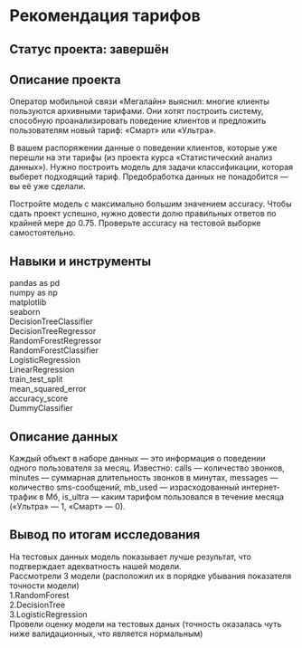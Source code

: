 # Рекомендация тарифов

## Статус проекта: завершён

## Описание проекта

Оператор мобильной связи «Мегалайн» выяснил: многие клиенты пользуются архивными тарифами. Они хотят построить систему, способную проанализировать поведение клиентов и предложить пользователям новый тариф: «Смарт» или «Ультра».

В вашем распоряжении данные о поведении клиентов, которые уже перешли на эти тарифы (из проекта курса «Статистический анализ данных»). Нужно построить модель для задачи классификации, которая выберет подходящий тариф. Предобработка данных не понадобится — вы её уже сделали.

Постройте модель с максимально большим значением accuracy. Чтобы сдать проект успешно, нужно довести долю правильных ответов по крайней мере до 0.75. Проверьте accuracy на тестовой выборке самостоятельно.

## Навыки и инструменты  
pandas as pd  
numpy as np  
matplotlib  
seaborn  
DecisionTreeClassifier  
DecisionTreeRegressor  
RandomForestRegressor  
RandomForestClassifier  
LogisticRegression  
LinearRegression  
train_test_split  
mean_squared_error  
accuracy_score  
DummyClassifier  

## Описание данных

Каждый объект в наборе данных — это информация о поведении одного пользователя за месяц. Известно: сalls — количество звонков,
minutes — суммарная длительность звонков в минутах,
messages — количество sms-сообщений,
mb_used — израсходованный интернет-трафик в Мб,
is_ultra — каким тарифом пользовался в течение месяца («Ультра» — 1, «Смарт» — 0).

## Вывод по итогам исследования
На тестовых данных модель показывает лучше результат, что подтверждает адекватность нашей модели.  
Рассмотрели 3 модели (расположил их в порядке убывания показателя точности модели) \
1.RandomForest  
2.DecisionTree  
3.LogisticRegression    
Провели оценку модели на тестовых даных (точность оказалась чуть ниже валидационных, что является нормальным)
